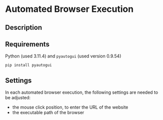 # Automated Browser Execution
## Description


## Requirements
Python (used 3.11.4) and `pyautogui` (used version 0.9.54)
```
pip install pyautogui
```

## Settings 
In each automated browser execution, the following settings are needed to be adjusted:
- the mouse click position, to enter the URL of the website
- the executable path of the browser